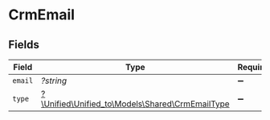 # CrmEmail


## Fields

| Field                                                                                  | Type                                                                                   | Required                                                                               | Description                                                                            |
| -------------------------------------------------------------------------------------- | -------------------------------------------------------------------------------------- | -------------------------------------------------------------------------------------- | -------------------------------------------------------------------------------------- |
| `email`                                                                                | *?string*                                                                              | :heavy_minus_sign:                                                                     | N/A                                                                                    |
| `type`                                                                                 | [?\Unified\Unified_to\Models\Shared\CrmEmailType](../../Models/Shared/CrmEmailType.md) | :heavy_minus_sign:                                                                     | N/A                                                                                    |